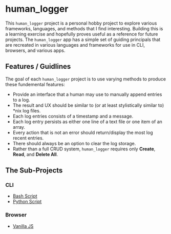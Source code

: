 # human_logger #

This `human_logger` project is a personal hobby project to explore various frameworks, languages, and methods that I find interesting. Building this is a learning exercise and hopefully proves useful as a reference for future projects. The `human_logger` app has a simple set of guiding principals that are recreated in various languages and frameworks for use in CLI, browsers, and various apps.

## Features / Guidlines ##

The goal of each `human_logger` project is to use varying methods to produce these fundemental features:
* Provide an interface that a human may use to manually append entries to a log.
* The result and UX should be similar to (or at least stylistically similar to) *nix log files.
* Each log entries consists of a timestamp and a message.
* Each log entry persists as either one line of a text file or one item of an array.
* Every action that is not an error should return/display the most log recent entries.
* There should always be an option to clear the log storage.
* Rather than a full CRUD system, `human_logger` requires only __Create__, __Read__, and __Delete All__.

## The Sub-Projects ##

### CLI ###
* [Bash Script](./bash)
* [Python Script](./python)

### Browser ###
* [Vanilla JS](./vanillajs)